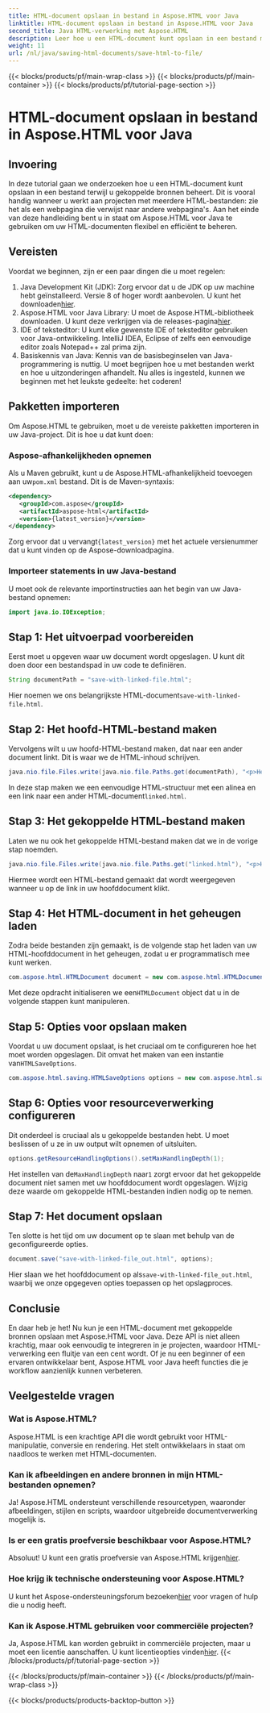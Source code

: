 ```yaml
---
title: HTML-document opslaan in bestand in Aspose.HTML voor Java
linktitle: HTML-document opslaan in bestand in Aspose.HTML voor Java
second_title: Java HTML-verwerking met Aspose.HTML
description: Leer hoe u een HTML-document kunt opslaan in een bestand met Aspose.HTML voor Java, ideaal voor het eenvoudig verwerken van meerdere gekoppelde bronnen.
weight: 11
url: /nl/java/saving-html-documents/save-html-to-file/
---
```


{{< blocks/products/pf/main-wrap-class >}}
{{< blocks/products/pf/main-container >}}
{{< blocks/products/pf/tutorial-page-section >}}

# HTML-document opslaan in bestand in Aspose.HTML voor Java

## Invoering
In deze tutorial gaan we onderzoeken hoe u een HTML-document kunt opslaan in een bestand terwijl u gekoppelde bronnen beheert. Dit is vooral handig wanneer u werkt aan projecten met meerdere HTML-bestanden: zie het als een webpagina die verwijst naar andere webpagina's. Aan het einde van deze handleiding bent u in staat om Aspose.HTML voor Java te gebruiken om uw HTML-documenten flexibel en efficiënt te beheren.
## Vereisten
Voordat we beginnen, zijn er een paar dingen die u moet regelen:
1.  Java Development Kit (JDK): Zorg ervoor dat u de JDK op uw machine hebt geïnstalleerd. Versie 8 of hoger wordt aanbevolen. U kunt het downloaden[hier](https://www.oracle.com/java/technologies/javase-jdk11-downloads.html).
2.  Aspose.HTML voor Java Library: U moet de Aspose.HTML-bibliotheek downloaden. U kunt deze verkrijgen via de releases-pagina[hier](https://releases.aspose.com/html/java/).
3. IDE of teksteditor: U kunt elke gewenste IDE of teksteditor gebruiken voor Java-ontwikkeling. IntelliJ IDEA, Eclipse of zelfs een eenvoudige editor zoals Notepad++ zal prima zijn.
4. Basiskennis van Java: Kennis van de basisbeginselen van Java-programmering is nuttig. U moet begrijpen hoe u met bestanden werkt en hoe u uitzonderingen afhandelt.
Nu alles is ingesteld, kunnen we beginnen met het leukste gedeelte: het coderen!
## Pakketten importeren
Om Aspose.HTML te gebruiken, moet u de vereiste pakketten importeren in uw Java-project. Dit is hoe u dat kunt doen:
### Aspose-afhankelijkheden opnemen
 Als u Maven gebruikt, kunt u de Aspose.HTML-afhankelijkheid toevoegen aan uw`pom.xml` bestand. Dit is de Maven-syntaxis:
```xml
<dependency>
   <groupId>com.aspose</groupId>
   <artifactId>aspose-html</artifactId>
   <version>{latest_version}</version>
</dependency>
```
 Zorg ervoor dat u vervangt`{latest_version}` met het actuele versienummer dat u kunt vinden op de Aspose-downloadpagina.
### Importeer statements in uw Java-bestand
U moet ook de relevante importinstructies aan het begin van uw Java-bestand opnemen:
```java
import java.io.IOException;
```

## Stap 1: Het uitvoerpad voorbereiden
Eerst moet u opgeven waar uw document wordt opgeslagen. U kunt dit doen door een bestandspad in uw code te definiëren.
```java
String documentPath = "save-with-linked-file.html";
```
 Hier noemen we ons belangrijkste HTML-document`save-with-linked-file.html`.
## Stap 2: Het hoofd-HTML-bestand maken
Vervolgens wilt u uw hoofd-HTML-bestand maken, dat naar een ander document linkt. Dit is waar we de HTML-inhoud schrijven.
```java
java.nio.file.Files.write(java.nio.file.Paths.get(documentPath), "<p>Hello World!</p><a href='linked.html'>linked file</a>".getBytes());
```
 In deze stap maken we een eenvoudige HTML-structuur met een alinea en een link naar een ander HTML-document`linked.html`.
## Stap 3: Het gekoppelde HTML-bestand maken
Laten we nu ook het gekoppelde HTML-bestand maken dat we in de vorige stap noemden.
```java
java.nio.file.Files.write(java.nio.file.Paths.get("linked.html"), "<p>Hello linked file!</p>".getBytes());
```
Hiermee wordt een HTML-bestand gemaakt dat wordt weergegeven wanneer u op de link in uw hoofddocument klikt.
## Stap 4: Het HTML-document in het geheugen laden
Zodra beide bestanden zijn gemaakt, is de volgende stap het laden van uw HTML-hoofddocument in het geheugen, zodat u er programmatisch mee kunt werken.
```java
com.aspose.html.HTMLDocument document = new com.aspose.html.HTMLDocument(documentPath);
```
 Met deze opdracht initialiseren we een`HTMLDocument` object dat u in de volgende stappen kunt manipuleren.
## Stap 5: Opties voor opslaan maken
Voordat u uw document opslaat, is het cruciaal om te configureren hoe het moet worden opgeslagen. Dit omvat het maken van een instantie van`HTMLSaveOptions`.
```java
com.aspose.html.saving.HTMLSaveOptions options = new com.aspose.html.saving.HTMLSaveOptions();
```
## Stap 6: Opties voor resourceverwerking configureren
Dit onderdeel is cruciaal als u gekoppelde bestanden hebt. U moet beslissen of u ze in uw output wilt opnemen of uitsluiten. 
```java
options.getResourceHandlingOptions().setMaxHandlingDepth(1);
```
 Het instellen van de`MaxHandlingDepth` naar`1` zorgt ervoor dat het gekoppelde document niet samen met uw hoofddocument wordt opgeslagen. Wijzig deze waarde om gekoppelde HTML-bestanden indien nodig op te nemen.
## Stap 7: Het document opslaan
Ten slotte is het tijd om uw document op te slaan met behulp van de geconfigureerde opties.
```java
document.save("save-with-linked-file_out.html", options);
```
 Hier slaan we het hoofddocument op als`save-with-linked-file_out.html`, waarbij we onze opgegeven opties toepassen op het opslagproces.
## Conclusie
En daar heb je het! Nu kun je een HTML-document met gekoppelde bronnen opslaan met Aspose.HTML voor Java. Deze API is niet alleen krachtig, maar ook eenvoudig te integreren in je projecten, waardoor HTML-verwerking een fluitje van een cent wordt. Of je nu een beginner of een ervaren ontwikkelaar bent, Aspose.HTML voor Java heeft functies die je workflow aanzienlijk kunnen verbeteren.
## Veelgestelde vragen
### Wat is Aspose.HTML?  
Aspose.HTML is een krachtige API die wordt gebruikt voor HTML-manipulatie, conversie en rendering. Het stelt ontwikkelaars in staat om naadloos te werken met HTML-documenten.
### Kan ik afbeeldingen en andere bronnen in mijn HTML-bestanden opnemen?  
Ja! Aspose.HTML ondersteunt verschillende resourcetypen, waaronder afbeeldingen, stijlen en scripts, waardoor uitgebreide documentverwerking mogelijk is.
### Is er een gratis proefversie beschikbaar voor Aspose.HTML?  
 Absoluut! U kunt een gratis proefversie van Aspose.HTML krijgen[hier](https://releases.aspose.com/).
### Hoe krijg ik technische ondersteuning voor Aspose.HTML?  
 U kunt het Aspose-ondersteuningsforum bezoeken[hier](https://forum.aspose.com/c/html/29) voor vragen of hulp die u nodig heeft.
### Kan ik Aspose.HTML gebruiken voor commerciële projecten?  
Ja, Aspose.HTML kan worden gebruikt in commerciële projecten, maar u moet een licentie aanschaffen. U kunt licentieopties vinden[hier](https://purchase.aspose.com/buy).
{{< /blocks/products/pf/tutorial-page-section >}}

{{< /blocks/products/pf/main-container >}}
{{< /blocks/products/pf/main-wrap-class >}}

{{< blocks/products/products-backtop-button >}}
